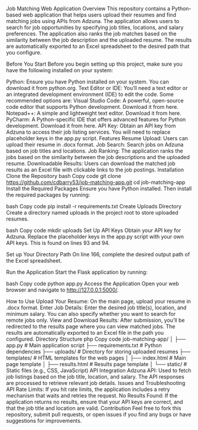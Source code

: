 Job Matching Web Application
Overview
This repository contains a Python-based web application that helps users upload their resumes and find matching jobs using APIs from Adzuna. The application allows users to search for job opportunities by specifying job titles, locations, and salary preferences. The application also ranks the job matches based on the similarity between the job description and the uploaded resume. The results are automatically exported to an Excel spreadsheet to the desired path that you configure.

Before You Start
Before you begin setting up this project, make sure you have the following installed on your system:

Python: Ensure you have Python installed on your system. You can download it from python.org.
Text Editor or IDE: You’ll need a text editor or an integrated development environment (IDE) to edit the code. Some recommended options are:
Visual Studio Code: A powerful, open-source code editor that supports Python development. Download it from here.
Notepad++: A simple and lightweight text editor. Download it from here.
PyCharm: A Python-specific IDE that offers advanced features for Python development. Download it from here.
API Key: Obtain an API key from Adzuna to access their job listing services. You will need to replace placeholder keys in the app.py script.
Features
Resume Upload: Users can upload their resume in .docx format.
Job Search: Search jobs on Adzuna based on job titles and locations.
Job Ranking: The application ranks the jobs based on the similarity between the job descriptions and the uploaded resume.
Downloadable Results: Users can download the matched job results as an Excel file with clickable links to the job postings.
Installation
Clone the Repository
bash
Copy code
git clone https://github.com/cdbarry53/job-matching-app.git
cd job-matching-app
Install the Required Packages
Ensure you have Python installed. Then install the required packages by running:

bash
Copy code
pip install -r requirements.txt
Create Uploads Directory
Create a directory named uploads in the project root to store uploaded resumes.

bash
Copy code
mkdir uploads
Set Up API Keys
Obtain your API key for Adzuna. Replace the placeholder keys in the app.py script with your own API keys. This is found on lines 93 and 94.

Set up Your Directory Path
On line 166, complete the desired output path of the Excel spreadsheet.

Run the Application
Start the Flask application by running:

bash
Copy code
python app.py
Access the Application
Open your web browser and navigate to http://127.0.0.1:5000/.

How to Use
Upload Your Resume: On the main page, upload your resume in .docx format.
Enter Job Details: Enter the desired job title(s), location, and minimum salary. You can also specify whether you want to search for remote jobs only.
View and Download Results: After submission, you’ll be redirected to the results page where you can view matched jobs. The results are automatically exported to an Excel file in the path you configured.
Directory Structure
php
Copy code
job-matching-app/
│
├── app.py                # Main application script
├── requirements.txt      # Python dependencies
├── uploads/              # Directory for storing uploaded resumes
├── templates/            # HTML templates for the web pages
│   ├── index.html        # Main page template
│   ├── results.html      # Results page template
│
└── static/               # Static files (e.g., CSS, JavaScript)
API Integration
Adzuna API: Used to fetch job listings based on the job title, location, and salary. The API responses are processed to retrieve relevant job details.
Issues and Troubleshooting
API Rate Limits: If you hit rate limits, the application includes a retry mechanism that waits and retries the request.
No Results Found: If the application returns no results, ensure that your API keys are correct, and that the job title and location are valid.
Contribution
Feel free to fork this repository, submit pull requests, or open issues if you find any bugs or have suggestions for improvements.

